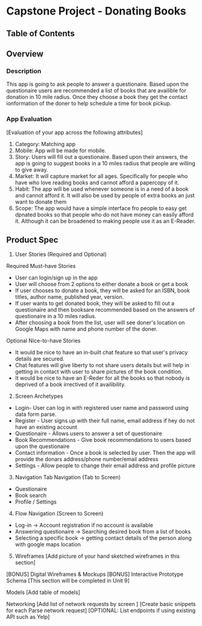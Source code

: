 # Capstone Project - Donating Books

## Table of Contents

## Overview

### Description
This app is going to ask people to answer a questionaire. Based upon the questionaire users are recommended a list of books that are availible for donation in 10 mile radius. Once they choose a book they get the contact ionformation of the doner to help schedule a time for book pickup.

### App Evaluation
[Evaluation of your app across the following attributes]

1. Category: Matching app
2. Mobile: App will be made for mobile.
3. Story: Users will fill out a questionaire. Based upon their answers, the app is going to suggest books in a 10 miles radius that people are willing to give away.
4. Market: It will capture market for all ages. Specifically for people who have who love reading books and cannot afford a papercopy of it.
5. Habit: The app will be used whenever someone is in a need of a book and cannot afford it. It will also be used by people of extra books an just want to donate them
6. Scope: The app would have a simple interface fro people to easy get dpnated books so that people who do not have money can easily afford it. Although it can be broadened to making people use it as an E-Reader.

## Product Spec

1. User Stories (Required and Optional)

Required Must-have Stories

* User can login/sign up in the app
* User will choose from 2 options to either donate a book or get a book
* If user chooses to donate a book, they will be asked for an ISBN, book titles, author name, published year, version.
* If user wants to get donated book, they will be asked to fill out a questionaire and then booksare recommended based on the answers of questionaire in a 10 miles radius.
* After choosing a book from the list, user will see doner's location on Google Maps with name and phone number of the doner.

Optional Nice-to-have Stories

* It would be nice to have an in-built chat feature so that user's privacy details are secured.
* Chat features will give liberty to not share users details but will help in getting in contact with user to share pictures of the book condition.
* It would be nice to have an E-Reder for all the books so that nobody is deprived of a book irrectived of it availibility.

2. Screen Archetypes
* Login- User can log in with registered user name and password using data form parse.
* Register - User signs up with their full name, email address if hey do not have an existing account
* Questionaire - Allows users to answer a set of questionaire
* Book Recommendations - Give book recommendations to users based upon the questionaire
* Contact information - Once a book is selected by user. Then the app will provide the donars address/phone number/email address
* Settings - Allow people to change their email address and profile picture

3. Navigation
Tab Navigation (Tab to Screen)

* Questionaire
* Book search
* Profile / Settings

4. Flow Navigation (Screen to Screen)

* Log-in -> Account registration if no account is available
* Answering questionaire -> Searching desired book from a list of books
* Selecting a specific book -> getting contact details of the person along with google maps location

5. Wireframes
[Add picture of your hand sketched wireframes in this section]


[BONUS] Digital Wireframes & Mockups
[BONUS] Interactive Prototype
Schema
[This section will be completed in Unit 9]

Models
[Add table of models]

Networking
[Add list of network requests by screen ]
[Create basic snippets for each Parse network request]
[OPTIONAL: List endpoints if using existing API such as Yelp]

